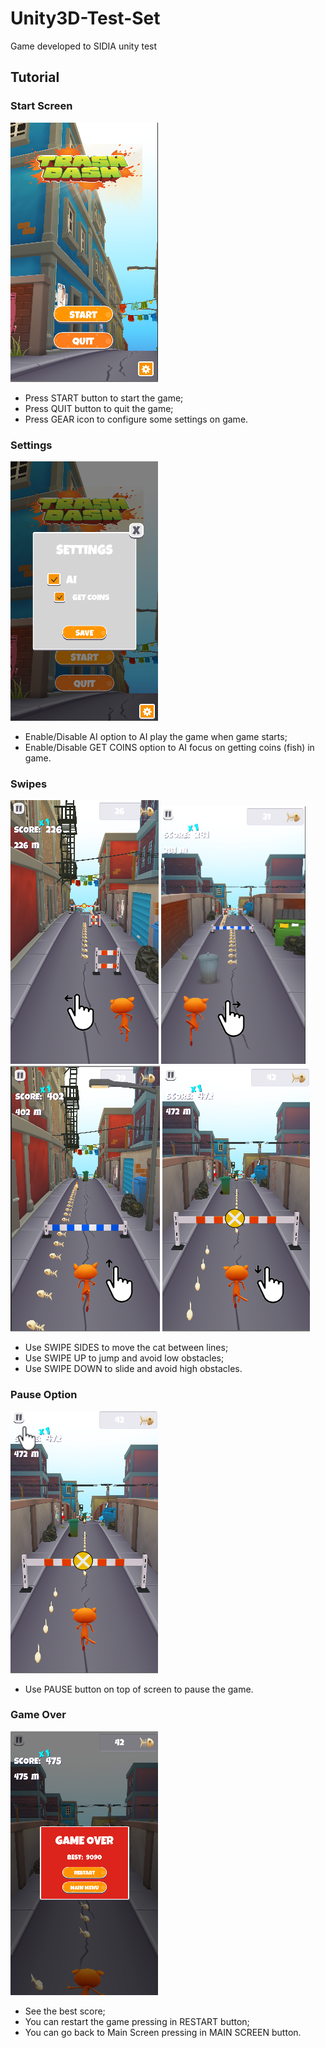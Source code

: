 # Unity3D-Test-Set

Game developed to SIDIA unity test

## Tutorial
### Start Screen
![Start Screen](/Screenshots/Tutorial/Tutorial%20-%20Start%20Screen.png?raw=true "Start Screen")
- Press START button to start the game;
- Press QUIT button to quit the game;
- Press GEAR icon to configure some settings on game.

### Settings
![Settings](/Screenshots/Tutorial/Tutorial%20-%20Settings.png?raw=true "Settings")
- Enable/Disable AI option to AI play the game when game starts;
- Enable/Disable GET COINS option to AI focus on getting coins (fish) in game.

### Swipes
![Swipe Left](/Screenshots/Tutorial/Tutorial%20-%20Move%20Left.png?raw=true "Swipe Left")
![Swipe Right](/Screenshots/Tutorial/Tutorial%20-%20Move%20Right.png?raw=true "Swipe Right")
![Swipe Up](/Screenshots/Tutorial/Tutorial%20-%20Move%20Up.png?raw=true "Swipe Up")
![Swipe Down](/Screenshots/Tutorial/Tutorial%20-%20Move%20Down.png?raw=true "Swipe Down")
- Use SWIPE SIDES to move the cat between lines;
- Use SWIPE UP to jump and avoid low obstacles;
- Use SWIPE DOWN to slide and avoid high obstacles.

### Pause Option
![Pause](/Screenshots/Tutorial/Tutorial%20-%20Pause.png?raw=true "Pause")
- Use PAUSE button on top of screen to pause the game.

### Game Over
![Game Over](/Screenshots/Tutorial/Tutorial%20-%20Game%20Over.png?raw=true "Game Over")
- See the best score;
- You can restart the game pressing in RESTART button;
- You can go back to Main Screen pressing in MAIN SCREEN button.
